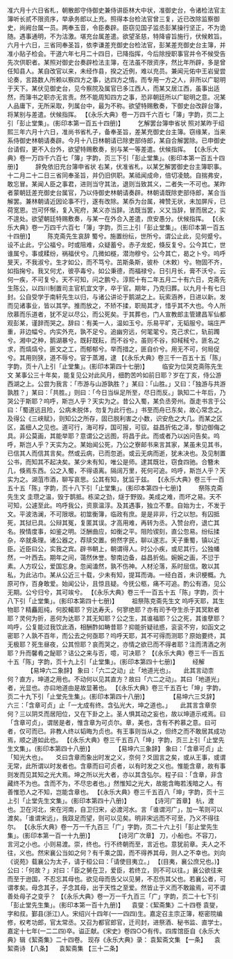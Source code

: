 <!-- { "loadSidebar": true } -->
准六月十六日省札，朝散郎守侍御史兼侍讲臣林大中状，准御史台，令诸检法官主簿听长贰不限资序，举承务郎以上充。照得本台检法官曾三复，近已改除监察御史，尚阙台属一员。两奉玉音，令臣奏辟。臣窃见国子监丞彭某操行坚正，不为诡随。遇事通明，不为沽激。堪充台属差遣。欲望圣慈，特降睿旨施行，伏候敕旨。六月十六日，三省同奉圣旨，依李谦差充御史台检法官，彭某差充御史台主簿，并准小贴子检会。干道六年七月二十四日，已降指挥，今后除授职事官并令不候受告先次供职者。某照对御史台奏辟检法主簿，在法虽不限资序，然比年所辟，多是曾任知县人。某自改官以来，未经作县，揆之近例，难以充员。兼闻元佑中王岩叟尝论奏，言路数人所赖以察四方之事，达四方之情。而专用一方之人，非所以广聪明于天下。某伏见御史台，见今察院及属官已多江西人，而某又居江西，虽事出适然，而簿书之职亦无言责。然不能周知四方之事，恐非朝廷所以广聪明之意。况某人品庸下，无所采取，列属台中，最为不称。欲望特赐敷奏，下御史台改辟台簿，将某别与差遣。伏候指挥。
 【《永乐大典》卷一万四千六百七「簿」字韵，页二上引「彭止堂集」。(影印本第一百五十四册)】 
　　乞解罢台簿申省状
照对某昨于绍熙三年六月十六日，准尚书省札子，备奉圣旨，差某充御史台主簿。窃缘某，当来系侍御史林朝请奏辟。今月十八日林朝请已除吏部侍郎，某自合解罢除。已申御史台请假，更不入台外，欲望特赐敷奏，别与某一等差遣。伏候指挥。
 【《永乐大典》卷一万四千六百七「簿」字韵，页三下引「彭止堂集」。(影印本第一百五十四册)】 
　　辞免依旧充台簿申省状
右某，伏准省札，以某乞解罢御史台主簿职事。十二月二十二日三省同奉圣旨，并仍旧供职。某祗闻成命，倍切凌兢。自揣弗安，敢忘冒。某闻人臣之事君，进则当守其法，退则当致其义，二者失一不可也。某昨者蒙朝廷差充御史台属官，乃以侍御史林朝请奏辟。林朝请既除吏部侍郎，某合当解罢。兼林朝请近因论事不行，遂有改除。某忝为台属，裨赞无状，未加屏斥，已荷宽恩。岂可怀惭，复入宪府，某义亦当辞。法既当罢，义又当辞，冒而居之，实不遑处。欲望朝廷特赐敷奏，与某一在外合入差遣，庶安愚分。伏候指挥。
 【《永乐大典》卷一万四千六百七「簿」字韵，页三上引「彭止堂集」。(影印本第一百五十四册)】 
　　陈克斋先生哀辞
蜀兮。施置纷纭，世所兮。谓公止此，见何蹙兮。设不止此，宁公福兮。时或阻难，众疑蓄兮。赤子龙蛇，倏反复兮。公今其亡，世谁属兮。事或糅纷，祸福伏兮。几微如穟，潜沕穆兮。公今其亡，曷之卜兮。呜呼旻天，不我淑兮。生才如公，而不笃兮。茁斯条斯，彼朴（木敕）兮。物固不齐，如指掬兮。我又何尤，彼亭毒兮。如公秉德，而福禄兮。日引月长，膏不沃兮。云何一疾，不可复兮。天不可知，问之鹏兮。淳熙十有二年五月二十有六日，克斋先生陈公，以四川制置司主官机宜文字，卒于官。期年，乃克归葬。以九月十有七日封。公自受学于南轩先生以归，与诸公讲论于鹅湖之上。玩索涵养，日进以新。发而见诸事业，皆以其学。推而放之，不矫不揉，职局其才，惜乎其不大也。今人所欣慕而乐道者，犹不足以尽公，而公死矣。于其葬也，门人宣教郎主管建昌军仙都观彭某，谨辞而哭之。辞曰：有美一人，温如玉兮。乐易平旷，无韬服兮。端庄严重，非边幅兮。内实外充，孰不足兮。追幽穷远，何毣毣兮。克己求仁，轨前躅兮。湘中之种，鹅湖暴兮。既耔既耘，而不谷兮。虽则不谷，抑稢稢兮。匪名之求，而熇熇兮。匪文之工，而郁郁兮。举而措之，匪自价兮。用无不可，何局促兮。其用则狭，道不辱兮。官于蒸湘，逮
 【《永乐大典》卷三千一百五十五「陈」字韵，页十八上引「止堂集」。(影印本第四十七册)】 
　　临安为位哭克斋陈先生文
某事公三十年矣，能复见公对此风月，细酌苦吟如前日耶？岁在丁亥，侍公游西湖之上。公尝为我言：「市游与山游孰胜？」某曰：「山胜。」又曰：「独游与共游孰胜？」某曰：「共胜。」则曰：「今日当纵足所至，尽日而反。」孰知二十年后，乃哭公于斯耶？呜呼，斯岂人乎？天实为之。昔公入蜀，某负丞旁州。亟走书言于公曰：「蜀道远且险，公病未脱体，勿复为此行也。」书至而舟已东矣，故心常念之。及得公《三峡赋》，则知公之所存，固已脱利害之小数，识安危之大几。而某之区区，盖细人之见也。道可行，海可桴，国可报，可驭。益昌折佑之泽，黎边御侮之具。非公莫画，其能举耶？意谓公之远图，将昌于此。而或者乃以凶问告矣。呜呼，斯岂人乎？天实为之。某始闻公死，乃公之寮邮书来言其家，某虽未见其书，已信其人而信其言矣。然或云病，已而忽逝。或云无病而逝，犹未决也。及见制置公书，而知其不起决矣。某少未有知，唯公是师。逮其既壮，窃食四驰。合簪未几，倏焉东西。公之入蜀，不得语离。隔阔万里，死何可追。呜呼，斯岂人乎？天实为之。湖菹市酒，聊写哀思。公其有知，犹监于兹。
 【《永乐大典》卷三千一百五十五「陈」字韵，页十八下引「止堂集」。(影印本第四十七册)】 
　　祭陈克斋先生文
圭瓒之温，毁于鹊抵。栋梁之劲，燧于野毁。美成之难，而坏之易。天不可知，公遽至此。呜呼我公，资禀温淳。及其遇事，独立不羣。自始为士，不发于文。平波浩澜，不可限垠。初筮衡簿，临政有庶。是是非非，行之以恕。有囚抵死，其狱已具。公辩其冤，复匿其误。才高用难，再转为丞。入赞台府，退亡其名。揆情度事，如鉴之明。泛酬曲应，如衡之平。阻险锲刻，直公忽易。纷纭揉杂，卒就条理。诸公器之，荐牍交置。俯然字民，聊以遂志。天子重蜀，镇以近臣。近臣曰公，实我之宾。辟书朝上，朝谓得人。时公小疾，或尼其行。公独幡然，一叶西去。期年之间，蔼然休誉。黎南边备，益昌折佑。婉婉之画，不愆于素。人方叹公，爱国忘身。忽闻溘然，孰不伤神。人材沦落，系时屈信。敢以其私，为此沾巾。某从公近三十载，少未有知，提耳而诲。一经白首，未识梗概。九原可作，百身敢爱。始闻公讣，且惊且疑。今抚公柩，痛不可追。酌公有酒，见公无期。公兮归兮，其可竢兮。
 【《永乐大典》卷三千一百五十五「陈」字韵，页十八下引「止堂集」。(影印本第四十七册)】 
　　祖祭陈克斋先生文
呜呼天耶，其生物耶？精麤厖纯，何胶轕耶？穷达寿夭，何寥绝耶？亦有司予夺生杀于其冥默者耶？灵何为折，恶何为达耶？其无知耶？公之生，其谁福耶？公之死，其谁孽耶？呜呼，公复能过我饮此酒，相酬酢如畴昔耶？抑能折疑祛惑，衮衮不穷，如函文之密耶？人孰不百年，而公去之何亟耶？呜呼天耶，其不可得而测耶？原始要终，其无极耶？死生昼夜，公其怛耶？哀而哭之，亦情之欲已而不得者耶？注而清酒之冽耶？升而馨肴之飶耶？诘公之来与否，噫，可决耶？
 【《永乐大典》卷三千一百五十五「陈」字韵，页十九上引「止堂集」。(影印本第四十七册)】 
　　经解
　　　 【易坤六二象辞】 
象曰：「六二之动」止「地道光也」。　　此其言动柰何？直方，坤道之用也。不动何以见其直方？故曰「六二之动」。其曰「地道光」者，光显也。亦曰地道由是故显著也。
 【《永乐大典》卷三千五百七「坤」字韵，页二十九下引「止堂先生集」。(影印本第四十八册)】 
　　　 【易坤六三爻辞】 
六三：「含章可贞」止「一尢成有终。含弘光大，坤之道也。」　　此其言含章奈何？三以阴爻而居阳位，又在下卦之上。圣人惧其动之妄也，故以坤道示戒焉。曰「含章可贞」，谓居是者，惟含章为可贞尔。章，美也，含有不矜慕之意。曰可者，仅可而已。非教人终以韬晦为贞也。有王事则当从之，但终之而不敢居其成功焉，顺之道如此也。
 【《永乐大典》卷三千五百八「坤」字韵，页三上引「止堂先生文集」。(影印本第四十八册)】 
　　　 【易坤六三象辞】 
象曰：「含章可贞」止「知光大也」。　　爻曰含章而象出时发之义，奈何？爻固言之矣，或从王事，或谓无常，此所谓以时发者也。含章而曰可贞者，以有时发之义也。惟能含章，故有事则发而见其知之光大焉。坤之所以光大者，亦以其含弘尔。程子曰：「含章，非含藏终不为也。含而不为，不尽忠者也。」然惟知之光大，故能含晦若浅暗之人。有善惟恐人之不知，岂能含章也。
 【《永乐大典》卷三千五百八「坤」字韵，页十三上引「止堂先生文集」。(影印本第四十八册)】 
　　　 【诗河广首章】 
杭，渡也。卫在河北，宋在河南，自卫归宋，必渡河水。言「谁谓河广」，加一苇则可以渡矣。「谁谓宋远」，我跂足而望，则可以见矣。明非宋远而不可至，乃义不得往尔。
 【《永乐大典》卷一万一千九百三「广」字韵，页二十六上引「彭止堂先生集」。(影印本第一百一十九册)】 
　　　 【诗河广次章】 
刀，小船也。不容刀，言河之小也。小则易渡。崇，终也。行不终朝而至，言近也。意犹前章。夫人之不往，义也。然宋襄公当如之何？有千乘之国，而不得养其母，则人之不幸也。刘向《说苑》载襄公为太子，请于桓公曰：「请使目夷立。」 【(目夷，襄公庶兄也。)】 公曰：「何故？」对曰：「臣之舅在卫，爱臣，若终立，则不可以往。」襄公欲往来而至于逊国，不忍忘其母也。欲见母而告父以见舅，不忍伤其父也。若襄公者，可谓孝矣。母念其子，子念其母，出于天性之至爱。然皆止于义而不敢踰焉，可不谓善处母子之变乎？
 【《永乐大典》卷一万一千九百三「广」字韵，页二十七下引「彭止堂先生集」。(影印本第一百十九册)】 
　袁燮：《絜斋集》二十四卷
袁燮，字和叔。鄞县(浙江)人。宋绍兴十四年(一一四四)生。嘉定召主宗正簿，枢密院编修，权考功郎，官太常丞。又召为都官郎官，迁司封，进祭酒、秘书监、直学士。嘉定十七年(一二二四)卒。谥正献。《宋史》卷四○○有传。四库馆臣自《永乐大典》辑《絜斋集》二十四卷。
现存《永乐大典》录：
袁絜斋文集 【一条】 　袁絜斋诗 【八条】 　袁絜斋集 【三十二条】 
